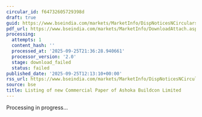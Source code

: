 ```yaml
---
circular_id: f64732605729398d
draft: true
guid: https://www.bseindia.com/markets/MarketInfo/DispNoticesNCirculars.aspx?Noticeid={514B011D-5AD3-4C07-B984-BE8D7C62D2A7}&noticeno=20250925-25&dt=09/25/2025&icount=25&totcount=65&flag=0
pdf_url: https://www.bseindia.com/markets/MarketInfo/DownloadAttach.aspx?id=20250925-25&attachedId=
processing:
  attempts: 1
  content_hash: ''
  processed_at: '2025-09-25T21:36:28.940661'
  processor_version: '2.0'
  stage: download_failed
  status: failed
published_date: '2025-09-25T12:13:10+00:00'
rss_url: https://www.bseindia.com/markets/MarketInfo/DispNoticesNCirculars.aspx?Noticeid={514B011D-5AD3-4C07-B984-BE8D7C62D2A7}&noticeno=20250925-25&dt=09/25/2025&icount=25&totcount=65&flag=0
source: bse
title: Listing of new Commercial Paper of Ashoka Buildcon Limited
---
```


Processing in progress...